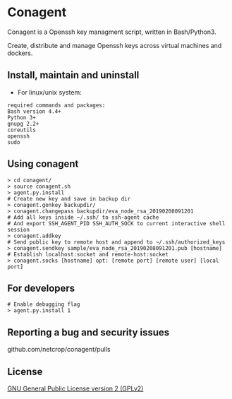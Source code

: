 # Conagent
Conagent is a Openssh key managment script, written in Bash/Python3.

  Create, distribute and manage Openssh keys across virtual machines and dockers.
## Install, maintain and uninstall

* For linux/unix system:  
```
required commands and packages:
Bash version 4.4+
Python 3+
gnupg 2.2+
coreutils
openssh
sudo
```
## Using conagent
```
> cd conagent/
> source conagent.sh
> agent.py.install 
# Create new key and save in backup dir
> conagent.genkey backupdir/
> conagent.changepass backupdir/eva_node_rsa_20190208091201
# Add all keys inside ~/.ssh/ to ssh-agent cache
# And export SSH_AGENT_PID SSH_AUTH_SOCK to current interactive shell session
> conagent.addkey
# Send public key to remote host and append to ~/.ssh/authorized_keys  
> conagent.sendkey sample/eva_node_rsa_20190208091201.pub [hostname]
# Establish localhost:socket and remote-host:socket
> conagent.socks [hostname] opt: [remote port] [remote user] [local port] 
```
## For developers
```
# Enable debugging flag
> agent.py.install 1
```
## Reporting a bug and security issues

github.com/netcrop/conagent/pulls

## License

[GNU General Public License version 2 (GPLv2)](https://github.com/netcrop/conagent/blob/master/LICENSE)
